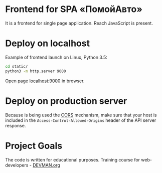 # Frontend for SPA «ПомойАвто»

It is a frontend for single page application. Reach JavaScript is present.

# Deploy on localhost

Example of frontend launch on Linux, Python 3.5:

```bash
cd static/
python3 -m http.server 9000
```

Open page [localhost:9000](http://localhost:9000) in browser.

# Deploy on production server

Because is being used the [CORS](https://developer.mozilla.org/en-US/docs/Web/HTTP/CORS) mechanism, make sure that your host is included in the `Access-Control-Allowed-Origins` header of the API server response.

# Project Goals

The code is written for educational purposes. Training course for web-developers - [DEVMAN.org](https://devman.org)
